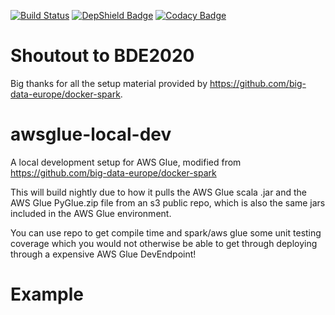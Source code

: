 [![Build Status](https://www.travis-ci.com/vfrank66/awsglue-local-dev.svg?branch=master)](https://www.travis-ci.com/vfrank66/awsglue-local-dev)
[![DepShield Badge](https://depshield.sonatype.org/badges/vfrank66/awsglue-local-dev/depshield.svg)](https://depshield.github.io)
[![Codacy Badge](https://api.codacy.com/project/badge/Grade/7544f4129969430fa5a4539d92970597)](https://www.codacy.com/app/vfrank66/awsglue-local-dev?utm_source=github.com&amp;utm_medium=referral&amp;utm_content=vfrank66/awsglue-local-dev&amp;utm_campaign=Badge_Grade)

# Shoutout to BDE2020

Big thanks for all the setup material provided by https://github.com/big-data-europe/docker-spark.

# awsglue-local-dev

A local development setup for AWS Glue, modified from https://github.com/big-data-europe/docker-spark

This will build nightly due to how it pulls the AWS Glue scala .jar and the AWS Glue PyGlue.zip file from an s3 public repo, which is also the same jars included in the AWS Glue environment.

You can use repo to get compile time and spark/aws glue some unit testing coverage which you would not otherwise be able to get through deploying through a expensive AWS Glue DevEndpoint!

# Example 

